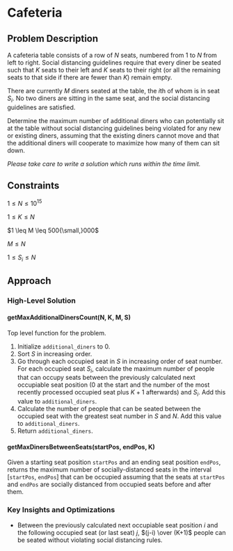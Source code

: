 # Cafeteria

## Problem Description

A cafeteria table consists of a row of $N$ seats, numbered from $1$ to $N$ from left to right. Social distancing guidelines require that every diner be seated such that $K$ seats to their left and $K$ seats to their right (or all the remaining seats to that side if there are fewer than $K$) remain empty.

There are currently $M$ diners seated at the table, the $i\text{th}$ of whom is in seat $S_i$. No two diners are sitting in the same seat, and the social distancing guidelines are satisfied.

Determine the maximum number of additional diners who can potentially sit at the table without social distancing guidelines being violated for any new or existing diners, assuming that the existing diners cannot move and that the additional diners will cooperate to maximize how many of them can sit down.

*Please take care to write a solution which runs within the time limit.*

## Constraints

$1 \leq N \leq 10^{15}$
 
$1 \leq K \leq N$

$1 \leq M \leq 500{\small,}000$

$M \leq N$

$1 \leq S_i \leq N$

## Approach

### High-Level Solution

#### getMaxAdditionalDinersCount(N, K, M, S)

Top level function for the problem.

1. Initialize ```additional_diners``` to $0$.
2. Sort $S$ in increasing order.
3. Go through each occupied seat in $S$ in increasing order of seat number. For each occupied seat $S_i$, calculate the maximum number of people that can occupy seats between the previously calculated next occupiable seat position ($0$ at the start and the number of the most recently processed occupied seat plus $K + 1$ afterwards) and $S_i$. Add this value to ```additional_diners```.
4. Calculate the number of people that can be seated between the occupied seat with the greatest seat number in $S$ and $N$. Add this value to ```additional_diners```.
5. Return ```additional_diners```.

#### getMaxDinersBetweenSeats(startPos, endPos, K)

Given a starting seat position ```startPos``` and an ending seat position ```endPos```, returns the maximum number of socially-distanced seats in the interval [```startPos```, ```endPos```] that can be occupied assuming that the seats at ```startPos``` and ```endPos``` are socially distanced from occupied seats before and after them.

### Key Insights and Optimizations

- Between the previously calculated next occupiable seat position $i$ and the following occupied seat (or last seat) $j$, $(j-i) \over (K+1)$ people can be seated without violating social distancing rules. 